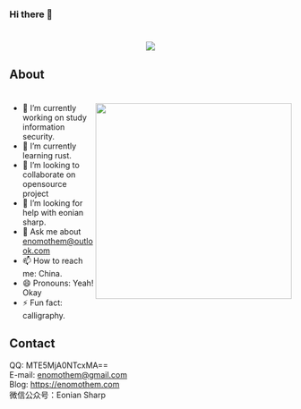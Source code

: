 ### Hi there 👋

<h1 align="center">
  <a href="#">
    <img src="https://readme-typing-svg.herokuapp.com/?lines=console.log(%22Hello%2C%20World!%22);Enomothem&center=true&size=27">
  </a>
</h1>

## About

# <img align="right" width="350" src="https://cdn.jsdelivr.net/gh/enomothem/squarebackets/zixinghe/1.png">

<!--  https://cdn.jsdelivr.net/gh/YunYouJun/yun/images/yun-alpha-compressed.png -->
- 🔭 I’m currently working on study information security.
- 🌱 I’m currently learning rust.
- 👯 I’m looking to collaborate on opensource project
- 🤔 I’m looking for help with eonian sharp.
- 💬 Ask me about enomothem@outlook.com
- 📫 How to reach me: China.
- 😄 Pronouns: Yeah! Okay
- ⚡ Fun fact: calligraphy.

## Contact

QQ: MTE5MjA0NTcxMA==<br>
E-mail: enomothem@gmail.com<br>
Blog: <a>https://enomothem.com</a><br>
微信公众号：Eonian Sharp<br>


<!-- 
 
#2022
=>6
18 python.2 
19 python.1
20 python.function.1
21 python 1
22 python 0
23 python 1
24 python 1
25 1
26 1
27 1
28 anti-virus 1
29 anti-virus 1
30 0

---

=>7
1 go 1
2 go 1
3 ssrf 1
4 ssrf 1
5 ssrf 1
6 0
7 0
8 0
9 0
10 0
11 0
12 0
13 0
13 0
14 0
15 0
16 rust 1
17 0
18 0
19 0
20 rust 1
21 kali 1
22 0
23 0
24 0
25 1
26 rust 1
27 rust 1
28 1
29 rust 1
30 rust 1
31 rust 1

---

=>8
1 rust mdbook 1
2 mdbook 1
3 mdbook 1
4 rust 1
5 rust 1 
6 rust 1
7 rust 1
8 rust 1
13 rust 1
14 rust 1
15 rust 1
16 rust 1
17 0
18 rust 1
19 rust 1
20 rust 1
21 rust 1
22 rust 1
23 rust 1
24 rust 1
25 rust 1
26 rust 1
27 rust 1
28 rust 1
29 rust 1
30 rust 1
31 rust 1
-->

